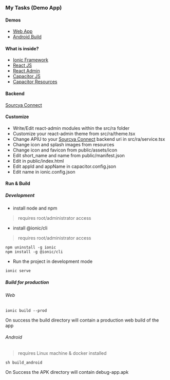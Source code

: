 ### My Tasks (Demo App)
#### Demos
- [Web App](https://mytasks.app.sourcya.io)
- [Android Build](https://github.com/sourcya/my-tasks-app/tree/main/APK)

#### What is inside?
- [Ionic Framework](https://ionicframework.com/)
- [React JS](https://reactjs.org/)
- [React Admin](https://marmelab.com/react-admin/)
- [Capacitor JS](https://capacitorjs.com)
- [Capacitor Resources](https://www.npmjs.com/package/capacitor-resources)

#### Backend
[Sourcya Connect](https://github.com/sourcya/connect)

#### Customize
- Write/Edit react-admin modules within the src/ra folder
- Customize your react-admin theme from src/ra/theme.tsx
- Change APIU to your [Sourcya Connect](https://github.com/sourcya/connect) backend uri in src/ra/service.tsx 
- Change icon and splash images from resources
- Change icon and favicon from public/assets/icon
- Edit short_name and name from public/manifest.json
- Edit <title></title> in public/index.html
- Edit appId and appName in capacitor.config.json
- Edit name in ionic.config.json

#### Run & Build
##### Development
- install node and npm
> requires root/administrator access
- install @ionic/cli
> requires root/administrator access
```
npm uninstall -g ionic
npm install -g @ionic/cli
```
- Run the project in development mode
```
ionic serve
```
##### Build for production
###### Web
```
ionic build --prod
```
On success the build directory will contain a production web build of the app

###### Android
> requires Linux machine & docker installed
```
sh build_android
```
On Success the APK directory will contain debug-app.apk
